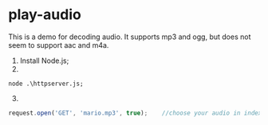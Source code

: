 # play-audio
This is a demo for decoding audio. It supports mp3 and ogg, but does not seem to support aac and m4a.

1. Install Node.js;
2.
```shell
node .\httpserver.js;  
```
3.
```javascript
request.open('GET', 'mario.mp3', true);    //choose your audio in index.js;
```
